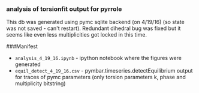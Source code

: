 ### analysis of torsionfit output for pyrrole
This db was generated using pymc sqlite backend (on 4/19/16) (so state was not saved - can't restart). 
Redundant dihedral bug was fixed but it seems like even less multiplicities got locked in this time.

###Manifest
* `analysis_4_19_16.ipynb` - ipython notebook where the figures were generated
* `equil_detect_4_19_16.csv` - pymbar.timeseries.detectEquilibrium output for traces of pymc parameters (only torsion parameters k, phase and multiplicity bitstring)
 


